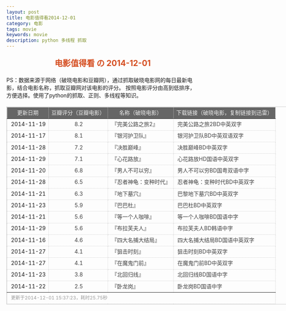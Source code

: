 ```yaml
---
layout: post
title: 电影值得看2014-12-01
category: 电影
tags: movie
keywords: movie 
description: python 多线程 抓取
---
```

<h2 style="text-align:center;color:#D54E21;margin:20px auto">电影值得看 の 2014-12-01</h2>
<div>PS：数据来源于网络（破晓电影和豆瓣网），通过抓取破晓电影网的每日最新电影，结合电影名称，抓取豆瓣网对该电影的评分。
按照电影评分由高到低排序，方便选择。使用了python的抓取、正则、多线程等知识。</div>
<table id="movietb">
	<thead>
		<tr>
			<td min-width="100px">更新日期</td>
			<td min-width="100px">豆瓣评分（豆瓣电影）</td>
			<td min-width="300px">名称（破晓电影）</td>
			<td>下载链接（破晓电影，复制链接到迅雷）</td>
		</tr>
	</thead>
	<tbody>
		<tr>
			<td>2014-11-19</td>
			<td style="color:#FF5138!important;text-align:center;"><a href="http://movie.douban.com/subject/26257346/" target="_blank">8.2</a></td>
			<td>『<a href="http://www.poxiao.com/movie/37816.html" target="_blank">完美公路之旅2</a>』</td>
			<td><a href="ftp://3:3@p13.poxiao.com:8202/[www.poxiao.com破晓电影]完美公路之旅2BD中英双字.rmvb" target="_blank">完美公路之旅2BD中英双字</a></td>
		</tr>
				<tr>
			<td>2014-11-17</td>
			<td style="color:#FF5138!important;text-align:center;"><a href="http://movie.douban.com/subject/7065154/" target="_blank">8.1</a></td>
			<td>『<a href="http://www.poxiao.com/movie/37812.html" target="_blank">银河护卫队</a>』</td>
			<td><a href="ftp://1:1@p13.poxiao.com:8202/[www.poxiao.com破晓电影]银河护卫队BD中英双语双字.mkv" target="_blank">银河护卫队BD中英双语双字</a></td>
		</tr>
				<tr>
			<td>2014-11-28</td>
			<td style="color:#FF5138!important;text-align:center;"><a href="http://movie.douban.com/subject/24311267/" target="_blank">7.2</a></td>
			<td>『<a href="http://www.poxiao.com/movie/37838.html" target="_blank">决胜巅峰</a>』</td>
			<td><a href="ftp://2:2@p27.poxiao.com:8201/[www.poxiao.com破晓电影]决胜巅峰BD中英双字.rmvb" target="_blank">决胜巅峰BD中英双字</a></td>
		</tr>
				<tr>
			<td>2014-11-29</td>
			<td style="color:#FF5138!important;text-align:center;"><a href="http://movie.douban.com/subject/25717233/" target="_blank">7.1</a></td>
			<td>『<a href="http://www.poxiao.com/movie/37681.html" target="_blank">心花路放</a>』</td>
			<td><a href="ftp://3:3@p13.poxiao.com:8202/[www.poxiao.com破晓电影]心花路放HD国语中英双字.rmvb" target="_blank">心花路放HD国语中英双字</a></td>
		</tr>
				<tr>
			<td>2014-11-20</td>
			<td style="color:#FF5138!important;text-align:center;"><a href="http://movie.douban.com/subject/25824741/" target="_blank">6.8</a></td>
			<td>『<a href="http://www.poxiao.com/movie/37817.html" target="_blank">男人不可以穷</a>』</td>
			<td><a href="ftp://3:3@p27.poxiao.com:8201/[www.poxiao.com破晓电影]男人不可以穷BD国粤双语中字.mkv" target="_blank">男人不可以穷BD国粤双语中字</a></td>
		</tr>
				<tr>
			<td>2014-11-28</td>
			<td style="color:#FF5138!important;text-align:center;"><a href="http://movie.douban.com/subject/3217149/" target="_blank">6.5</a></td>
			<td>『<a href="http://www.poxiao.com/movie/37748.html" target="_blank">忍者神龟：变种时代</a>』</td>
			<td><a href="ftp://8:8@p13.poxiao.com:8202/[www.poxiao.com破晓电影]忍者神龟：变种时代BD中英双字.rmvb" target="_blank">忍者神龟：变种时代BD中英双字</a></td>
		</tr>
				<tr>
			<td>2014-11-21</td>
			<td style="color:#FF5138!important;text-align:center;"><a href="http://movie.douban.com/subject/25821124/" target="_blank">6.3</a></td>
			<td>『<a href="http://www.poxiao.com/movie/37820.html" target="_blank">地下墓穴</a>』</td>
			<td><a href="ftp://4:4@p27.poxiao.com:8201/[www.poxiao.com破晓电影]巴黎地下墓穴BD中英双字.rmvb" target="_blank">巴黎地下墓穴BD中英双字</a></td>
		</tr>
				<tr>
			<td>2014-11-23</td>
			<td style="color:#FF5138!important;text-align:center;"><a href="http://movie.douban.com/subject/25785812/" target="_blank">5.9</a></td>
			<td>『<a href="http://www.poxiao.com/movie/37825.html" target="_blank">巴巴杜</a>』</td>
			<td><a href="ftp://6:6@p27.poxiao.com:8201/[www.poxiao.com破晓电影]巴巴杜BD中英双字.rmvb" target="_blank">巴巴杜BD中英双字</a></td>
		</tr>
				<tr>
			<td>2014-11-21</td>
			<td style="color:#FF5138!important;text-align:center;"><a href="http://movie.douban.com/subject/25753166/" target="_blank">5.6</a></td>
			<td>『<a href="http://www.poxiao.com/movie/37821.html" target="_blank">等一个人咖啡</a>』</td>
			<td><a href="ftp://4:4@p13.poxiao.com:8202/[www.poxiao.com破晓电影]等一个人咖啡BD国语中字.rmvb" target="_blank">等一个人咖啡BD国语中字</a></td>
		</tr>
				<tr>
			<td>2014-11-29</td>
			<td style="color:#FF5138!important;text-align:center;"><a href="http://movie.douban.com/subject/10508874/" target="_blank">5.6</a></td>
			<td>『<a href="http://www.poxiao.com/movie/37839.html" target="_blank">布拉芙夫人</a>』</td>
			<td><a href="ftp://2:2@p13.poxiao.com:8202/[www.poxiao.com破晓电影]布拉芙夫人BD韩语中字.rmvb" target="_blank">布拉芙夫人BD韩语中字</a></td>
		</tr>
				<tr>
			<td>2014-11-16</td>
			<td style="color:#FF5138!important;text-align:center;"><a href="http://movie.douban.com/subject/10604893/" target="_blank">4.6</a></td>
			<td>『<a href="http://www.poxiao.com/movie/37720.html" target="_blank">四大名捕大结局</a>』</td>
			<td><a href="ftp://8:8@p13.poxiao.com:8202/[www.poxiao.com破晓电影]四大名捕大结局BD中英双字.rmvb" target="_blank">四大名捕大结局BD国语中英双字</a></td>
		</tr>
				<tr>
			<td>2014-11-27</td>
			<td style="color:#FF5138!important;text-align:center;"><a href="http://movie.douban.com/subject/25962762/" target="_blank">4.1</a></td>
			<td>『<a href="http://www.poxiao.com/movie/37836.html" target="_blank">狙击时刻</a>』</td>
			<td><a href="ftp://7:7@p13.poxiao.com:8202/[www.poxiao.com破晓电影]狙击时刻BD中英双字.rmvb" target="_blank">狙击时刻BD中英双字</a></td>
		</tr>
				<tr>
			<td>2014-11-27</td>
			<td style="color:#FF5138!important;text-align:center;"><a href="http://movie.douban.com/subject/25699301/" target="_blank">4.1</a></td>
			<td>『<a href="http://www.poxiao.com/movie/37837.html" target="_blank">在魔鬼门前</a>』</td>
			<td><a href="ftp://j:j@dx.dl1234.com:8006/[电影天堂www.dy2018.com]在魔鬼门前BD中英双字.rmvb " target="_blank">在魔鬼门前BD中英双字</a></td>
		</tr>
				<tr>
			<td>2014-11-23</td>
			<td style="color:#FF5138!important;text-align:center;"><a href="http://movie.douban.com/subject/25663134/" target="_blank">3.8</a></td>
			<td>『<a href="http://www.poxiao.com/movie/37827.html" target="_blank">北回归线</a>』</td>
			<td><a href="ftp://4:4@p13.poxiao.com:8202/[www.poxiao.com破晓电影]北回归线BD国语中字.rmvb" target="_blank">北回归线BD国语中字</a></td>
		</tr>
				<tr>
			<td>2014-11-22</td>
			<td style="color:#FF5138!important;text-align:center;"><a href="http://movie.douban.com/subject/11632596/" target="_blank">2.5</a></td>
			<td>『<a href="http://www.poxiao.com/movie/37822.html" target="_blank">卧龙岗</a>』</td>
			<td><a href="ftp://5:5@p13.poxiao.com:8202/[www.poxiao.com破晓电影]卧龙岗BD国语中字.rmvb" target="_blank">卧龙岗BD国语中字</a></td>
		</tr>
			</tbody>
	<tfoot>
		<tr>
			<td colspan="4">更新于2014-12-01 15:37:23，耗时25.75秒</td>
		</tr>
	</tfoot>
</table>	<style>
	#movietb {width:790px;border:1px #CCCCCC solid;font-size:14px;margin:20px auto;}
	#movietb td {border:1px #CCCCCC dotted;line-height:24px;vertical-align: middle;}
	#movietb a {text-decoration:none;color:#464646; text-shadow:0 1px 0 #F2F2F2;border:0!important}
	#movietb a:hover {text-decoration:underline;color:#D54E21;}
	#movietb tbody tr:hover{background:#CCC}
	#movietb thead {background-color:#666;color:#eee;text-align:center}
	#movietb tbody {text-align:left;}
	#movietb tbody td {padding-left:10px;}
	#movietb tfoot td,.size {padding-left: 10px;font-size:12px;color:#999}
</style>